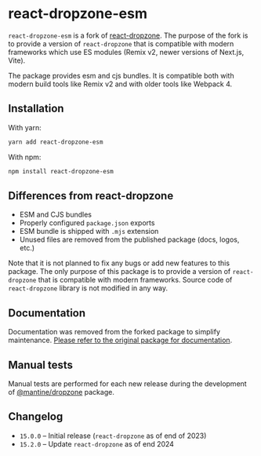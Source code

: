 # react-dropzone-esm

`react-dropzone-esm` is a fork of [react-dropzone](https://github.com/react-dropzone/react-dropzone).
The purpose of the fork is to provide a version of `react-dropzone` that is compatible with
modern frameworks which use ES modules (Remix v2, newer versions of Next.js, Vite).

The package provides esm and cjs bundles. It is compatible both with modern build tools
like Remix v2 and with older tools like Webpack 4.

## Installation

With yarn:

```bash
yarn add react-dropzone-esm
```

With npm:

```bash
npm install react-dropzone-esm
```

## Differences from react-dropzone

- ESM and CJS bundles
- Properly configured `package.json` exports
- ESM bundle is shipped with `.mjs` extension
- Unused files are removed from the published package (docs, logos, etc.)

Note that it is not planned to fix any bugs or add new features to this package.
The only purpose of this package is to provide a version of `react-dropzone` that
is compatible with modern frameworks. Source code of `react-dropzone` library is not modified
in any way.

## Documentation

Documentation was removed from the forked package to simplify maintenance. [Please refer to the original package for documentation](https://react-dropzone.js.org/).

## Manual tests

Manual tests are performed for each new release during the development of [@mantine/dropzone](https://mantine.dev/x/dropzone/)
package.

## Changelog

- `15.0.0` – Initial release (`react-dropzone` as of end of 2023)
- `15.2.0` – Update `react-dropzone` as of end 2024
